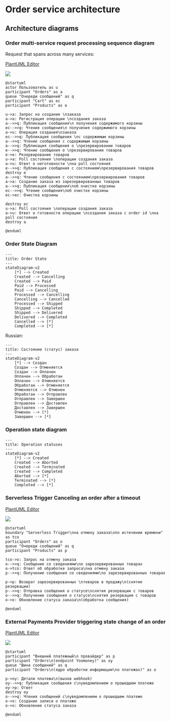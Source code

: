 # Order service architecture

## Architecture diagrams

### Order multi-service request processing sequence diagram

Request that spans across many services:

[PlantUML Editor](https://editor.plantuml.com/uml/lLKxJiD04Ett5AlqN832Gk80S80qbhr5f60dZbtGaI102AIKT7mgMXCm3f2OAypUYBTZvsCdW0E88fyTpxmt-_RjUASNsa4O7RI5xOH-8Ec6CdhJbvJYTqIn7b1YrjBkoKXqaDjoMXtR2sLZBt1Lq6kO9xReHYfIia7N-emIVOIY9nfBtGTAHW_w784fZUc5qxjbe5qiEAwSyeFzm7SZ9ymvb13HbcLlIxgYcDx1aUc-16gSqwHWZ9aaaKqFovXUyS6liFEwMpJnI6FTrmDKn_eK_uSIfU_SCWVGTDChuvcSCjgMPNM1TwEFwO7UKFGwHwlkM0-RdWI14VNOQ5CWSjuJypu3O8BL8sKII1b2AK9JVI6KC-EwvuF8T_Ut710d0i7riWgpuYKDAf8kEgkd0gkwqf6-eCbgFxMsB3U5gzad14Ahni0f0uyGFShl0lS2Km-Agy5XeMhs-mDWInMkNL-HL2lo-x7ljzlSW34wleVp4rYn-dT6pvq1b17A1cOBo3ENA2kOfmMBkJLy5JlhoHSgrJo6udINKV1iyfM2fggiXwjwOU0VOdHiQAhVqHRZvguob9QrbOYa7FaK6ERL9wlG6yuUiyQvOIhmt4DsylCXKm_CKWwxPf4LLxCM9-FyYsdN6NRJkM-yuPjNdcovtxbzjZrRY1tbkNYzVW00)

![](https://img.plantuml.biz/plantuml/png/lLKxJiD04Ett5AlqN832Gk80S80qbhr5f60dZbtGaI102AIKT7mgMXCm3f2OAypUYBTZvsCdW0E88fyTpxmt-_RjUASNsa4O7RI5xOH-8Ec6CdhJbvJYTqIn7b1YrjBkoKXqaDjoMXtR2sLZBt1Lq6kO9xReHYfIia7N-emIVOIY9nfBtGTAHW_w784fZUc5qxjbe5qiEAwSyeFzm7SZ9ymvb13HbcLlIxgYcDx1aUc-16gSqwHWZ9aaaKqFovXUyS6liFEwMpJnI6FTrmDKn_eK_uSIfU_SCWVGTDChuvcSCjgMPNM1TwEFwO7UKFGwHwlkM0-RdWI14VNOQ5CWSjuJypu3O8BL8sKII1b2AK9JVI6KC-EwvuF8T_Ut710d0i7riWgpuYKDAf8kEgkd0gkwqf6-eCbgFxMsB3U5gzad14Ahni0f0uyGFShl0lS2Km-Agy5XeMhs-mDWInMkNL-HL2lo-x7ljzlSW34wleVp4rYn-dT6pvq1b17A1cOBo3ENA2kOfmMBkJLy5JlhoHSgrJo6udINKV1iyfM2fggiXwjwOU0VOdHiQAhVqHRZvguob9QrbOYa7FaK6ERL9wlG6yuUiyQvOIhmt4DsylCXKm_CKWwxPf4LLxCM9-FyYsdN6NRJkM-yuPjNdcovtxbzjZrRY1tbkNYzVW00)

```plantuml
@startuml
actor Пользователь as u
participant "Orders" as a
queue "Очереди сообщений" as q
participant "Cart" as ec
participant "Products" as e

u->a: Запрос на создание \nзаказа
a->a: Регистрация операции \nсоздания заказа
a-->>q: Публикация сообщения\n получения содержимого корзины
ec-->>q: Чтение сообщения\n получения содержимого корзины
a->u: Операция создания\nзаказа
ec-->>q: Публикация сообщения \nс содержимым корзины
a-->>q: Чтение сообщения с содержимым корзины
a-->>q: Публикация сообщения о \nрезервировании товаров
e-->>q: Чтение сообщения о \nрезервировании товаров
e->e: Резервирование товаров
u->a: Poll состояния \nоперации создания заказа
a->u: Ответ о неготовности \nна poll состояния
e-->>q: Публикация сообщения с состоянием\nрезервирования товаров
destroy e
a-->>q: Чтение сообщения с состоянием\nрезервирования товаров
a->a: Создание заказа из зарезервированных товаров
a-->>q: Публикация сообщения\nоб очистке корзины
ec-->>q: Чтение сообщения\nоб очистке корзины
ec->ec: Очистка корзины

destroy ec
u->a: Poll состояния \nоперации создания заказа
a->u: Ответ о готовности операции \nсоздания заказа с order id \nна poll состояния
destroy a

@enduml
```

### Order State Diagram

```mermaid
---
title: Order State
---
stateDiagram-v2
    [*] --> Created
    Created --> Cancelling
    Created --> Paid
    Paid --> Processed
    Paid --> Cancelling
    Processed --> Cancelling
    Cancelling --> Cancelled
    Processed --> Shipped
    Shipped --> Completed
    Shipped --> Delivered
    Delivered --> Completed
    Cancelled --> [*]
    Completed --> [*]
```

Russian:
```mermaid
---
title: Состояние (статус) заказа
---
stateDiagram-v2
    [*] --> Создан
    Создан --> Отменяется
    Создан --> Оплачен
    Оплачен --> Обработан
    Оплачен --> Отменяется
    Обработан --> Отменяется
    Отменяется --> Отменен
    Обработан --> Отправлен
    Отправлен --> Завершен
    Отправлен --> Доставлен
    Доставлен --> Завершен
    Отменен --> [*]
    Завершен --> [*]
```

### Operation state diagram

```mermaid
---
title: Operation statuses
---
stateDiagram-v2
    [*] --> Created
    Created --> Aborted
    Created --> Terminated
    Created --> Completed
    Aborted --> [*]
    Terminated --> [*]
    Completed --> [*]
```

### Serverless Trigger Canceling an order after a timeout

[PlantUML Editor](https://editor.plantuml.com/uml/jLJDJi904BxtAIQSyC0BU6Xu0qtqo0MXCIJQbcrhuaqaQ8m74Y_UCBv19LOGRNc5cJVosm7bDtZHjDrDTsQ_dzbfgr5SDt5oVkQS18dVh9jBAXrvvi8pPruKqR5fdPvwfkPppYbn8TVyoHddqYKUSSeJF9WHdt91F9OECZAvjJayvZ7nKAxmyZbRA54zehWHE258MurMMFTZAXsOfcSYZGLEE_4IZqeyi22wznKmqk42rulSpP7VDRsz2dHeWcRIY6TGeUE0gU86-yIFa3a5M24Tskt42IeLrsrZp_CQOwOYx31KKRegVQ2CORzG5DKxKjr31468EKLYBlVI8t3g0WAfz43bGY6e1WW0LAx9CkfWK_X5PKv0hHBd3hJSkqs4toQUWFKXtPy3oQYnQalwVsuBx6u8xWUiZlJyK-liTvoQluI4cUojfg4hvJVfrlmoXERIHwAUo39WAZUsvVOMxcrTfrh9eItDHXV1l5f76YIYJ1tE8EA7mHPd2mDsqAhIHTTi5lm_IRMv1-YJN0CVIwHByEdQjrhUQB1jfTbpdAhdD-sluGi0)

![](https://img.plantuml.biz/plantuml/png/jLJDJi904BxtAIQSyC0BU6Xu0qtqo0MXCIJQbcrhuaqaQ8m74Y_UCBv19LOGRNc5cJVosm7bDtZHjDrDTsQ_dzbfgr5SDt5oVkQS18dVh9jBAXrvvi8pPruKqR5fdPvwfkPppYbn8TVyoHddqYKUSSeJF9WHdt91F9OECZAvjJayvZ7nKAxmyZbRA54zehWHE258MurMMFTZAXsOfcSYZGLEE_4IZqeyi22wznKmqk42rulSpP7VDRsz2dHeWcRIY6TGeUE0gU86-yIFa3a5M24Tskt42IeLrsrZp_CQOwOYx31KKRegVQ2CORzG5DKxKjr31468EKLYBlVI8t3g0WAfz43bGY6e1WW0LAx9CkfWK_X5PKv0hHBd3hJSkqs4toQUWFKXtPy3oQYnQalwVsuBx6u8xWUiZlJyK-liTvoQluI4cUojfg4hvJVfrlmoXERIHwAUo39WAZUsvVOMxcrTfrh9eItDHXV1l5f76YIYJ1tE8EA7mHPd2mDsqAhIHTTi5lm_IRMv1-YJN0CVIwHByEdQjrhUQB1jfTbpdAhdD-sluGi0)

```plantuml
@startuml
boundary "Serverless Trigger\nна отмену заказа\nпо истечении времени" as tco
participant "Orders" as o
queue "Очереди сообщений" as q
participant "Products" as p

tco->o: Запрос на отмену заказа
o-->>q: Сообщение со сведениями\nо зарезервированных товарах
o->tco: Ответ об обработке запроса\nна отмену заказа
p-->>q: Получение cообщения со сведениями\nо зарезервированных товарах

p->p: Возврат зарезервированных \nтоваров в продажу\n(снятие резервации)
p-->>q: Отправка сообщения о статусе\nснятия резервации с товаров
o-->>q: Получение сообщения о статусе\nснятия резервации с товаров
o->o: Обновление статуса заказа\n(обработка сообщения)

@enduml
```

### External Payments Provider triggering state change of an order

[PlantUML Editor](https://editor.plantuml.com/uml/hL8zJiCm5Dvz2giJ7Ne1XgWtO4RAKgWbAgYT9gbGjj020Z5KGin5J32wKKDJcgHNUBuHdrseA3yRYoq_Vt_lsUqexeJni7_60kozurxGaJ5lq3rLb9iRh0KjEQrfHTgCAATNgimTBNs9eacffemqBMaETDhWdOW7kqe7OLU4aI_tXEm6geVIeL9z9KNIT72LiC5G30KyN-1LaURc0h8rpSmj_5m0Xnpy8MmcDBT9kEEaY3EZ6bdVgE1MqLpYc5A91gvnBdnfiLyxqkRg8mnZGSjJoJwd1pGqWjRAgko0OKaPPh2mpVDpSNIYr6cJgQJLyhm1g8zcZ0WW8eBpD9CVFRcIBu7CK9ZZgWHZqsvE9NSHRLTu0zoxjTmDabjBBu3X59NCvcLT4SMXIknKrMUSPuUlVes1j_s761WPV9x0Na13RzWS1mra0S-2Vn_vbZN5g2htZRQ-Y6H7RqPc3AxU266KTcUiZO-4__eE)

![](https://img.plantuml.biz/plantuml/png/hL8zJiCm5Dvz2giJ7Ne1XgWtO4RAKgWbAgYT9gbGjj020Z5KGin5J32wKKDJcgHNUBuHdrseA3yRYoq_Vt_lsUqexeJni7_60kozurxGaJ5lq3rLb9iRh0KjEQrfHTgCAATNgimTBNs9eacffemqBMaETDhWdOW7kqe7OLU4aI_tXEm6geVIeL9z9KNIT72LiC5G30KyN-1LaURc0h8rpSmj_5m0Xnpy8MmcDBT9kEEaY3EZ6bdVgE1MqLpYc5A91gvnBdnfiLyxqkRg8mnZGSjJoJwd1pGqWjRAgko0OKaPPh2mpVDpSNIYr6cJgQJLyhm1g8zcZ0WW8eBpD9CVFRcIBu7CK9ZZgWHZqsvE9NSHRLTu0zoxjTmDabjBBu3X59NCvcLT4SMXIknKrMUSPuUlVes1j_s761WPV9x0Na13RzWS1mra0S-2Vn_vbZN5g2htZRQ-Y6H7RqPc3AxU266KTcUiZO-4__eE)

```plantuml
@startuml
participant "Внешний платежный\n провайдер" as p
participant "Orders\n(endpoint Yoomoney)" as oy
queue "Шина сообщений" as q
participant "Orders\n(ядро обработки информации\nо платежах)" as o

p->oy: Детали платежа\n(вызов webhook)
oy-->>q: Публикация сообщения с\nуведомлением о прошедшем платеже
oy->p: Ответ
destroy oy
o-->>q: Чтения сообщений с\nуведомлением о прошедшем платеже
o->o: Создание записи о платеже
o->o: Обновление статуса заказа

@enduml
```
